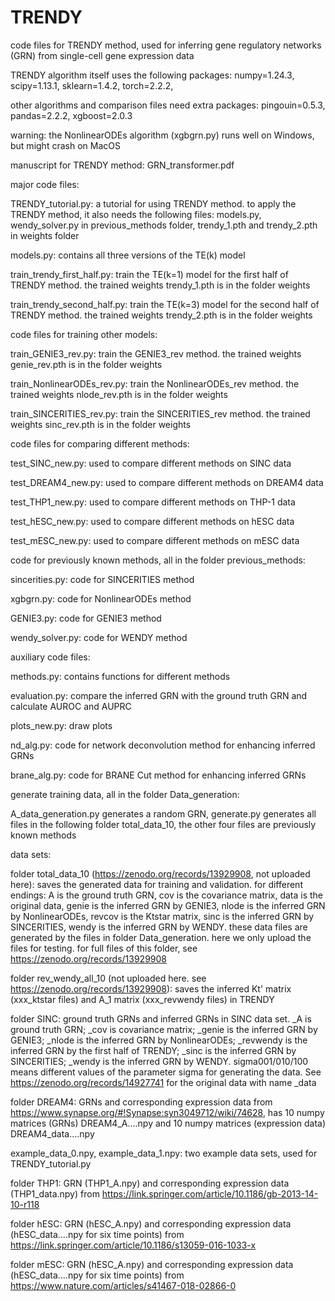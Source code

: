 # TRENDY

code files for TRENDY method, used for inferring gene regulatory networks (GRN) from single-cell gene expression data

TRENDY algorithm itself uses the following packages: numpy=1.24.3, scipy=1.13.1, sklearn=1.4.2, torch=2.2.2, 

other algorithms and comparison files need extra packages: pingouin=0.5.3, pandas=2.2.2, xgboost=2.0.3

warning: the NonlinearODEs algorithm (xgbgrn.py) runs well on Windows, but might crash on MacOS

manuscript for TRENDY method: GRN_transformer.pdf


major code files:

TRENDY_tutorial.py: a tutorial for using TRENDY method. to apply the TRENDY method, it also needs the following files: models.py, wendy_solver.py in previous_methods folder, trendy_1.pth and trendy_2.pth in weights folder

models.py: contains all three versions of the TE(k) model

train_trendy_first_half.py: train the TE(k=1) model for the first half of TRENDY method. the trained weights trendy_1.pth is in the folder weights

train_trendy_second_half.py: train the TE(k=3) model for the second half of TRENDY method. the trained weights trendy_2.pth is in the folder weights



code files for training other models:

train_GENIE3_rev.py: train the GENIE3_rev method. the trained weights genie_rev.pth is in the folder weights

train_NonlinearODEs_rev.py: train the NonlinearODEs_rev method. the trained weights nlode_rev.pth is in the folder weights

train_SINCERITIES_rev.py: train the SINCERITIES_rev method. the trained weights sinc_rev.pth is in the folder weights



code files for comparing different methods:

test_SINC_new.py: used to compare different methods on SINC data

test_DREAM4_new.py: used to compare different methods on DREAM4 data

test_THP1_new.py: used to compare different methods on THP-1 data

test_hESC_new.py: used to compare different methods on hESC data

test_mESC_new.py: used to compare different methods on mESC data



code for previously known methods, all in the folder previous_methods:

sincerities.py: code for SINCERITIES method

xgbgrn.py: code for NonlinearODEs method

GENIE3.py: code for GENIE3 method

wendy_solver.py: code for WENDY method



auxiliary code files:

methods.py: contains functions for different methods

evaluation.py: compare the inferred GRN with the ground truth GRN and calculate AUROC and AUPRC

plots_new.py: draw plots

nd_alg.py: code for network deconvolution method for enhancing inferred GRNs

brane_alg.py: code for BRANE Cut method for enhancing inferred GRNs



generate training data, all in the folder Data_generation: 

A_data_generation.py generates a random GRN, generate.py generates all files in the following folder total_data_10, the other four files are previously known methods


data sets:

folder total_data_10 (https://zenodo.org/records/13929908, not uploaded here): saves the generated data for training and validation. for different endings: A is the ground truth GRN, cov is the covariance matrix, data is the original data, genie is the inferred GRN by GENIE3, nlode is the inferred GRN by NonlinearODEs, revcov is the Ktstar matrix, sinc is the inferred GRN by SINCERITIES, wendy is the inferred GRN by WENDY. these data files are generated by the files in folder Data_generation. here we only upload the files for testing. for full files of this folder, see https://zenodo.org/records/13929908

folder rev_wendy_all_10 (not uploaded here. see https://zenodo.org/records/13929908): saves the inferred Kt' matrix (xxx_ktstar files) and A_1 matrix (xxx_revwendy files) in TRENDY

folder SINC: ground truth GRNs and inferred GRNs in SINC data set. _A is ground truth GRN; _cov is covariance matrix; _genie is the inferred GRN by GENIE3; _nlode is the inferred GRN by NonlinearODEs; _revwendy is the inferred GRN by the first half of TRENDY; _sinc is the inferred GRN by SINCERITIES; _wendy is the inferred GRN by WENDY. sigma001/010/100 means different values of the parameter sigma for generating the data. See https://zenodo.org/records/14927741 for the original data with name _data

folder DREAM4: GRNs and corresponding expression data from https://www.synapse.org/#!Synapse:syn3049712/wiki/74628, has 10 numpy matrices (GRNs) DREAM4_A....npy and 10 numpy matrices (expression data) DREAM4_data....npy

example_data_0.npy, example_data_1.npy: two example data sets, used for TRENDY_tutorial.py

folder THP1: GRN (THP1_A.npy) and corresponding expression data (THP1_data.npy) from https://link.springer.com/article/10.1186/gb-2013-14-10-r118

folder hESC: GRN (hESC_A.npy) and corresponding expression data (hESC_data....npy for six time points) from https://link.springer.com/article/10.1186/s13059-016-1033-x

folder mESC: GRN (hESC_A.npy) and corresponding expression data (hESC_data....npy for six time points) from https://www.nature.com/articles/s41467-018-02866-0
